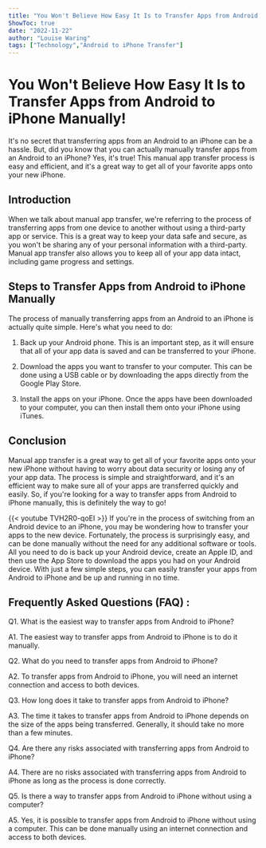 ```yaml
---
title: "You Won't Believe How Easy It Is to Transfer Apps from Android to iPhone Manually!"
ShowToc: true 
date: "2022-11-22"
author: "Louise Waring" 
tags: ["Technology","Android to iPhone Transfer"]
---
```

# You Won't Believe How Easy It Is to Transfer Apps from Android to iPhone Manually!

It's no secret that transferring apps from an Android to an iPhone can be a hassle. But, did you know that you can actually manually transfer apps from an Android to an iPhone? Yes, it's true! This manual app transfer process is easy and efficient, and it's a great way to get all of your favorite apps onto your new iPhone. 

## Introduction

When we talk about manual app transfer, we're referring to the process of transferring apps from one device to another without using a third-party app or service. This is a great way to keep your data safe and secure, as you won't be sharing any of your personal information with a third-party. Manual app transfer also allows you to keep all of your app data intact, including game progress and settings. 

## Steps to Transfer Apps from Android to iPhone Manually

The process of manually transferring apps from an Android to an iPhone is actually quite simple. Here's what you need to do: 

1. Back up your Android phone. This is an important step, as it will ensure that all of your app data is saved and can be transferred to your iPhone. 

2. Download the apps you want to transfer to your computer. This can be done using a USB cable or by downloading the apps directly from the Google Play Store. 

3. Install the apps on your iPhone. Once the apps have been downloaded to your computer, you can then install them onto your iPhone using iTunes. 

## Conclusion

Manual app transfer is a great way to get all of your favorite apps onto your new iPhone without having to worry about data security or losing any of your app data. The process is simple and straightforward, and it's an efficient way to make sure all of your apps are transferred quickly and easily. So, if you're looking for a way to transfer apps from Android to iPhone manually, this is definitely the way to go!

{{< youtube TVH2R0-qoEI >}} 
If you're in the process of switching from an Android device to an iPhone, you may be wondering how to transfer your apps to the new device. Fortunately, the process is surprisingly easy, and can be done manually without the need for any additional software or tools. All you need to do is back up your Android device, create an Apple ID, and then use the App Store to download the apps you had on your Android device. With just a few simple steps, you can easily transfer your apps from Android to iPhone and be up and running in no time.

## Frequently Asked Questions (FAQ) :
Q1. What is the easiest way to transfer apps from Android to iPhone?

A1. The easiest way to transfer apps from Android to iPhone is to do it manually.

Q2. What do you need to transfer apps from Android to iPhone?

A2. To transfer apps from Android to iPhone, you will need an internet connection and access to both devices.

Q3. How long does it take to transfer apps from Android to iPhone?

A3. The time it takes to transfer apps from Android to iPhone depends on the size of the apps being transferred. Generally, it should take no more than a few minutes.

Q4. Are there any risks associated with transferring apps from Android to iPhone?

A4. There are no risks associated with transferring apps from Android to iPhone as long as the process is done correctly.

Q5. Is there a way to transfer apps from Android to iPhone without using a computer?

A5. Yes, it is possible to transfer apps from Android to iPhone without using a computer. This can be done manually using an internet connection and access to both devices.


